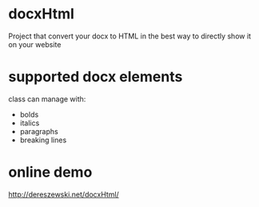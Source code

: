 docxHtml
========

Project that convert your docx to HTML in the best way to directly show it on your website

supported docx elements
=======================

class can manage with:
- bolds
- italics
- paragraphs
- breaking lines


online demo
===========

http://dereszewski.net/docxHtml/


